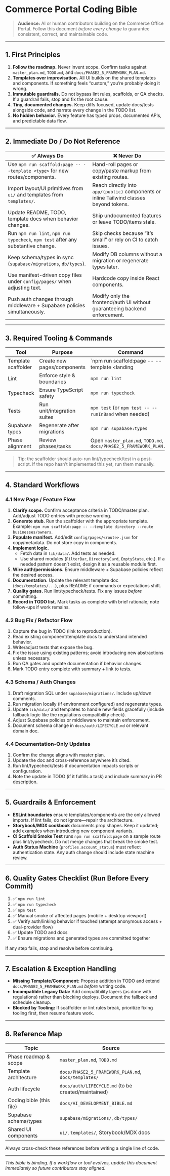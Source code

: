 # Commerce Portal Coding Bible

> **Audience:** AI or human contributors building on the Commerce Office Portal. Follow this document _before every change_ to guarantee consistent, correct, and maintainable code.

---

## 1. First Principles

1. **Follow the roadmap.** Never invent scope. Confirm tasks against `master_plan.md`, `TODO.md`, and `docs/PHASE2_5_FRAMEWORK_PLAN.md`.
2. **Templates over improvisation.** All UI builds on the shared templates and components. If something feels “custom,” you’re probably doing it wrong.
3. **Immutable guardrails.** Do not bypass lint rules, scaffolds, or QA checks. If a guardrail fails, stop and fix the root cause.
4. **Tiny, documented changes.** Keep diffs focused, update docs/tests alongside code, and narrate every change in the TODO list.
5. **No hidden behavior.** Every feature has typed props, documented APIs, and predictable data flow.

---

## 2. Immediate Do / Do Not Reference

| ✅ Always Do | ❌ Never Do |
| --- | --- |
| Use `npm run scaffold:page -- --template <type>` for new routes/components. | Hand-roll pages or copy/paste markup from existing routes. |
| Import layout/UI primitives from `ui/` and templates from `templates/`. | Reach directly into `app/(public)` components or inline Tailwind classes beyond tokens. |
| Update README, TODO, template docs when behavior changes. | Ship undocumented features or leave TODO/items stale. |
| Run `npm run lint`, `npm run typecheck`, `npm test` after any substantive change. | Skip checks because “it’s small” or rely on CI to catch issues. |
| Keep schema/types in sync (`supabase/migrations`, `db/types`). | Modify DB columns without a migration or regenerate types later. |
| Use manifest-driven copy files under `config/pages/` when adjusting text. | Hardcode copy inside React components. |
| Push auth changes through middleware + Supabase policies simultaneously. | Modify only the frontend/auth UI without guaranteeing backend enforcement. |

---

## 3. Required Tooling & Commands

| Tool | Purpose | Command |
| --- | --- | --- |
| Template scaffolder | Create new pages/components | `npm run scaffold:page -- --template <landing|directory|detail|form|utility> --route <path>` |
| Lint | Enforce style & boundaries | `npm run lint` |
| Typecheck | Ensure TypeScript safety | `npm run typecheck` |
| Tests | Run unit/integration suites | `npm test` (or `npm test -- --runInBand` when needed) |
| Supabase types | Regenerate after migrations | `npm run supabase:types` |
| Phase alignment | Review phases/tasks | Open `master_plan.md`, `TODO.md`, `docs/PHASE2_5_FRAMEWORK_PLAN.md` |

> Tip: the scaffolder should auto-run lint/typecheck/test in a post-script. If the repo hasn’t implemented this yet, run them manually.

---

## 4. Standard Workflows

### 4.1 New Page / Feature Flow

1. **Clarify scope.** Confirm acceptance criteria in TODO/master plan. Add/adjust TODO entries with precise wording.
2. **Generate stub.** Run the scaffolder with the appropriate template. Example: `npm run scaffold:page -- --template directory --route businesses/owners`.
3. **Populate manifest.** Add/edit `config/pages/<route>.json` for copy/metadata. Do not store copy in components.
4. **Implement logic.**
   - Fetch data in `lib/data/`. Add tests as needed.
   - Use shared modules (`FilterBar`, `DirectoryCard`, `EmptyState`, etc.). If a needed pattern doesn’t exist, design it as a reusable module first.
5. **Wire auth/permissions.** Ensure middleware + Supabase policies reflect the desired access.
6. **Documentation.** Update the relevant template doc (`docs/templates/...`), plus README if commands or expectations shift.
7. **Quality gates.** Run lint/typecheck/tests. Fix any issues _before_ committing.
8. **Record in TODO list.** Mark tasks as complete with brief rationale; note follow-ups if work remains.

### 4.2 Bug Fix / Refactor Flow

1. Capture the bug in TODO (link to reproduction).
2. Read existing component/template docs to understand intended behavior.
3. Write/adjust tests that expose the bug.
4. Fix the issue using existing patterns; avoid introducing new abstractions unless necessary.
5. Run QA gates and update documentation if behavior changes.
6. Mark TODO entry complete with summary + link to tests.

### 4.3 Schema / Auth Changes

1. Draft migration SQL under `supabase/migrations/`. Include up/down comments.
2. Run migration locally (if environment configured) and regenerate types.
3. Update `lib/data/` and templates to handle new fields gracefully (include fallback logic like the regulations compatibility check).
4. Adjust Supabase policies or middleware to maintain enforcement.
5. Document schema change in `docs/auth/LIFECYCLE.md` or relevant domain doc.

### 4.4 Documentation-Only Updates

1. Confirm the change aligns with master plan.
2. Update the doc and cross-reference anywhere it’s cited.
3. Run lint/typecheck/tests if documentation impacts scripts or configuration.
4. Note the update in TODO (if it fulfills a task) and include summary in PR description.

---

## 5. Guardrails & Enforcement

- **ESLint boundaries** ensure templates/components are the only allowed imports. If lint fails, do not ignore—repair the architecture.
- **Storybook/MDX cookbook** documents prop shapes. Keep it updated; add examples when introducing new component variants.
- **CI Scaffold Smoke Test** runs `npm run scaffold:page` on a sample route plus lint/typecheck. Do not merge changes that break the smoke test.
- **Auth Status Machine** (`profiles.account_status`) must reflect authentication state. Any auth change should include state machine review.

---

## 6. Quality Gates Checklist (Run Before Every Commit)

1. ✅ `npm run lint`
2. ✅ `npm run typecheck`
3. ✅ `npm test`
4. ✅ Manual smoke of affected pages (mobile + desktop viewport)
5. ✅ Verify auth/linking behavior if touched (attempt anonymous access + dual-provider flow)
6. ✅ Update TODO and docs
7. ✅ Ensure migrations and generated types are committed together

If any step fails, stop and resolve before continuing.

---

## 7. Escalation & Exception Handling

- **Missing Template/Component:** Propose addition in TODO and extend `docs/PHASE2_5_FRAMEWORK_PLAN.md` _before_ writing code.
- **Incompatible Legacy Data:** Add compatibility layers (as done with regulations) rather than blocking deploys. Document the fallback and schedule cleanup.
- **Blocked by Tooling:** If scaffolder or lint rules break, prioritize fixing tooling first, then resume feature work.

---

## 8. Reference Map

| Topic | Source |
| --- | --- |
| Phase roadmap & scope | `master_plan.md`, `TODO.md` |
| Template architecture | `docs/PHASE2_5_FRAMEWORK_PLAN.md`, `docs/templates/` |
| Auth lifecycle | `docs/auth/LIFECYCLE.md` (to be created/maintained) |
| Coding bible (this file) | `docs/AI_DEVELOPMENT_BIBLE.md` |
| Supabase schema/types | `supabase/migrations/`, `db/types/` |
| Shared UI components | `ui/`, `templates/`, Storybook/MDX docs |

Always cross-check these references before writing a single line of code.

---

_This bible is binding. If a workflow or tool evolves, update this document immediately so future contributors stay aligned._
